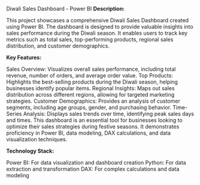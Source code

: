 Diwali Sales Dashboard - Power BI
**Description:**

This project showcases a comprehensive Diwali Sales Dashboard created using Power BI. The dashboard is designed to provide valuable insights into sales performance during the Diwali season. 
It enables users to track key metrics such as total sales, top-performing products, regional sales distribution, and customer demographics.

**Key Features:**

Sales Overview: Visualizes overall sales performance, including total revenue, number of orders, and average order value.
Top Products: Highlights the best-selling products during the Diwali season, helping businesses identify popular items.
Regional Insights: Maps out sales distribution across different regions, allowing for targeted marketing strategies.
Customer Demographics: Provides an analysis of customer segments, including age groups, gender, and purchasing behavior.
Time-Series Analysis: Displays sales trends over time, identifying peak sales days and times.
This dashboard is an essential tool for businesses looking to optimize their sales strategies during festive seasons. It demonstrates proficiency in Power BI, data modeling, DAX calculations, and data visualization techniques.

**Technology Stack:**

Power BI: For data visualization and dashboard creation
Python: For data extraction and transformation
DAX: For complex calculations and data modeling
